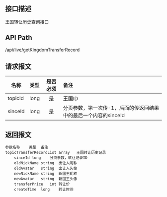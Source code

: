 ## 接口描述
王国转让历史查询接口
## API Path
/api/live/getKingdomTransferRecord
## 请求报文
|名称         |类型           |是否必须   |备注                                 |
|-------------|:--------------|:---------:|:------------------------------------|
|topicId    |long    |是    |王国ID    |
|sinceId    |long    |是    |分页参数，第一次传-1，后面的传返回结果中的最后一个内容的sinceId    |
## 返回报文
    参数名称	类型	备注
    topicTransferRecordList	array	王国转让历史记录
    	sinceId	long	分页参数，转让记录ID
    	oldNickName	string	出让人昵称
    	oldAvatar	string	出让人头像
    	newNickName	string	新国王昵称
    	newAvatar	string	新国王头像
    	transferPrice	int	转让价
    	createTime	long	转让时间
